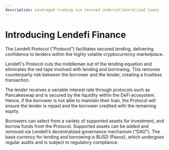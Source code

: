 ```yaml
---
description: Leveraged trading via secured undercollateralized loans.
---
```


# Introducing Lendefi Finance

The Lendefi Protocol \(“Protocol”\) facilitates secured lending, delivering confidence to lenders within the highly volatile cryptocurrency marketplace.

Lendefi's Protocol cuts the middleman out of the lending equation and eliminates the red tape involved with lending and borrowing. This removes counterparty risk between the borrower and the lender, creating a trustless transaction.

The lender receives a variable interest rate through protocols such as Pancakeswap and is secured by the liquidity within the DeFi ecosystem. Hence, if the borrower is not able to maintain their loan, the Protocol will ensure the lender is repaid and the borrower credited with the remaining equity.

Borrowers can select from a variety of supported assets for investment, and borrow funds from the Protocol. Supported assets can be added and removed via Lendefi’s decentralized governance mechanism \(“DAO”\). The base currency for lending and borrowing is BUSD \(Paxos\), which undergoes regular audits and is subject to regulatory compliance.  


